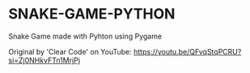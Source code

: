 # SNAKE-GAME-PYTHON
Snake Game made with Pyhton using Pygame

Original by 'Clear Code' on YouTube: https://youtu.be/QFvqStqPCRU?si=Zj0NHkvFTn1MrjPj
